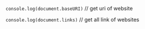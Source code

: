 `console.log(document.baseURI)` // get uri of website

`console.log(document.links)` // get all link of websites 